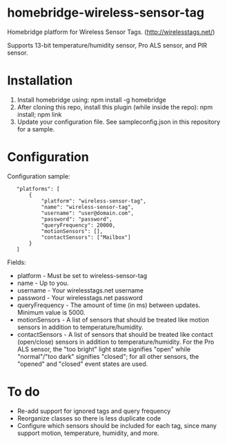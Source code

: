 # homebridge-wireless-sensor-tag
 
Homebridge platform for Wireless Sensor Tags. (http://wirelesstags.net/)

Supports 13-bit temperature/humidity sensor, Pro ALS sensor, and PIR sensor.
 
# Installation

1. Install homebridge using: npm install -g homebridge
2. After cloning this repo, install this plugin (while inside the repo): npm install; npm link
3. Update your configuration file. See sampleconfig.json in this repository for a sample. 
 
# Configuration

Configuration sample:
 
 ```
    "platforms": [
        {
            "platform": "wireless-sensor-tag",
            "name": "wireless-sensor-tag",         
            "username": "user@domain.com",      
            "password": "password",
            "queryFrequency": 20000,
            "motionSensors": [],
            "contactSensors": ["Mailbox"]
        }
    ] 
```
     
 Fields:
 * platform - Must be set to wireless-sensor-tag
 * name - Up to you. 
 * username - Your wirelesstags.net username
 * password - Your wirelesstags.net password
 * queryFrequency - The amount of time (in ms) between updates. Minimum value is 5000.
 * motionSensors - A list of sensors that should be treated like motion sensors in addition to temperature/humidity.
 * contactSensors - A list of sensors that should be treated like contact (open/close) sensors in addition to temperature/humidity. For the Pro ALS sensor, the "too bright" light state signifies "open" while "normal"/"too dark" signifies "closed"; for all other sensors, the "opened" and "closed" event states are used.
 
# To do
* Re-add support for ignored tags and query frequency
* Reorganize classes so there is less duplicate code
* Configure which sensors should be included for each tag, since many support motion, temperature, humidity, and more.
